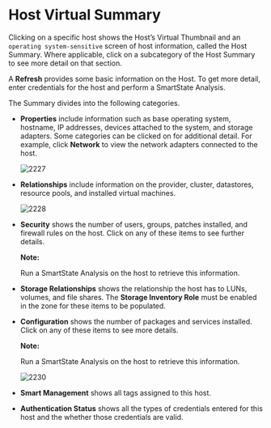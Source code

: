 # Host Virtual Summary

Clicking on a specific host shows the Host’s Virtual Thumbnail and an
`operating system-sensitive` screen of host information, called the Host
Summary. Where applicable, click on a subcategory of the Host Summary to
see more detail on that section.

A **Refresh** provides some basic information on the Host. To get more
detail, enter credentials for the host and perform a SmartState
Analysis.

The Summary divides into the following categories.

  - **Properties** include information such as base operating system,
    hostname, IP addresses, devices attached to the system, and storage
    adapters. Some categories can be clicked on for additional detail.
    For example, click **Network** to view the network adapters
    connected to the host.

    ![2227](../images/2227.png)

  - **Relationships** include information on the provider, cluster,
    datastores, resource pools, and installed virtual machines.

    ![2228](../images/2228.png)

  - **Security** shows the number of users, groups, patches installed,
    and firewall rules on the host. Click on any of these items to see
    further details.

    **Note:**

    Run a SmartState Analysis on the host to retrieve this information.

  - **Storage Relationships** shows the relationship the host has to
    LUNs, volumes, and file shares. The **Storage Inventory Role** must
    be enabled in the zone for these items to be populated.

  - **Configuration** shows the number of packages and services
    installed. Click on any of these items to see more details.

    **Note:**

    Run a SmartState Analysis on the host to retrieve this information.

    ![2230](../images/2230.png)

  - **Smart Management** shows all tags assigned to this host.

  - **Authentication Status** shows all the types of credentials entered
    for this host and the whether those credentials are valid.
